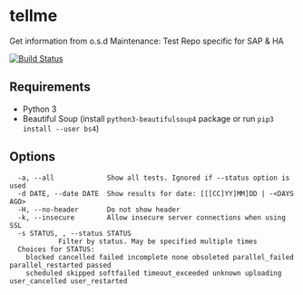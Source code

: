 # tellme

Get information from o.s.d Maintenance: Test Repo specific for SAP & HA

[![Build Status](https://travis-ci.org/ricardobranco777/tellme.svg?branch=master)](https://travis-ci.org/ricardobranco777/tellme)

## Requirements

- Python 3
- Beautiful Soup (install `python3-beautifulsoup4` package or run `pip3 install --user bs4`)

## Options

```
  -a, --all             Show all tests. Ignored if --status option is used
  -d DATE, --date DATE  Show results for date: [[[CC]YY]MM]DD | -<DAYS AGO>
  -H, --no-header       Do not show header
  -k, --insecure        Allow insecure server connections when using SSL
  -s STATUS, , --status STATUS
			Filter by status. May be specified multiple times
  Choices for STATUS:
	blocked cancelled failed incomplete none obsoleted parallel_failed parallel_restarted passed
	scheduled skipped softfailed timeout_exceeded unknown uploading user_cancelled user_restarted
```

